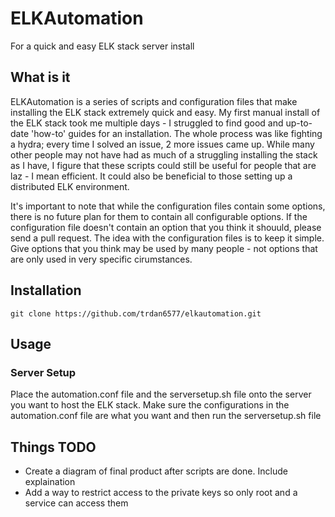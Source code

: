 # ELKAutomation
For a quick and easy ELK stack server install

## What is it
ELKAutomation is a series of scripts and configuration files that make installing
the ELK stack extremely quick and easy. My first manual install of the ELK stack
took me multiple days - I struggled to find good and up-to-date 'how-to' guides for
an installation. The whole process was like fighting a hydra; every time I solved an
issue, 2 more issues came up. While many other people may not have had as much of
a struggling installing the stack as I have, I figure that these scripts could still
be useful for people that are laz - I mean efficient. It could also be beneficial
to those setting up a distributed ELK environment.

It's important to note that while the configuration files contain some options,
there is no future plan for them to contain all configurable options. If the
configuration file doesn't contain an option that you think it shouuld,
please send a pull request. The idea with the configuration files is to
keep it simple. Give options that you think may be used by many people - not
options that are only used in very specific cirumstances.

## Installation
`git clone https://github.com/trdan6577/elkautomation.git`

## Usage
### Server Setup
Place the automation.conf file and the serversetup.sh file onto the server you want
to host the ELK stack. Make sure the configurations in the automation.conf file are
what you want and then run the serversetup.sh file

## Things TODO
* Create a diagram of final product after scripts are done. Include explaination
* Add a way to restrict access to the private keys so only root and a service
can access them
